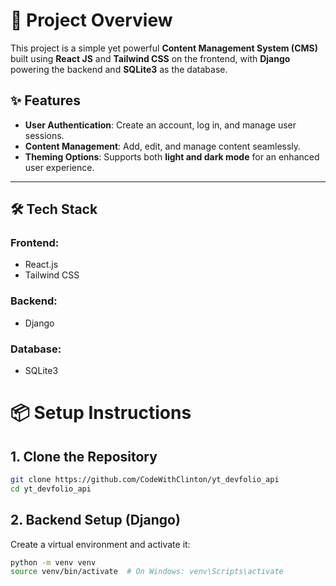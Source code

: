 # 🚀 Project Overview

This project is a simple yet powerful **Content Management System (CMS)** built using **React JS** and **Tailwind CSS** on the frontend, with **Django** powering the backend and **SQLite3** as the database.

## ✨ Features
- **User Authentication**: Create an account, log in, and manage user sessions.  
- **Content Management**: Add, edit, and manage content seamlessly.  
- **Theming Options**: Supports both **light and dark mode** for an enhanced user experience.  

---

## 🛠️ Tech Stack

### **Frontend:**
- React.js
- Tailwind CSS

### **Backend:**
- Django

### **Database:**
- SQLite3


# 📦 Setup Instructions

## 1. Clone the Repository

```bash
git clone https://github.com/CodeWithClinton/yt_devfolio_api
cd yt_devfolio_api
```

## 2. Backend Setup (Django)

Create a virtual environment and activate it:
```bash
python -m venv venv
source venv/bin/activate  # On Windows: venv\Scripts\activate
```


